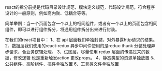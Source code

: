 react的拆分前提是代码目录设计规范，模块定义规范，代码设计规范，符合程序设计的一般原则，例如高内聚、低耦合等等。

简单举例：当一个页面包含一个以上的相同组件，或者有一个以上的页面包含相同组件，即可以进行组件拆分，将通用组件拆分出来进行封装。

在我们的react项目中：
1、在 api 层面我们单独封装，对外暴露http请求的结果。
2、数据层我们使用的react-redux 异步中间件使用的是redux-thunk 分装处理异步请求，合业务逻辑处理。
3、试图层，尽量使用 redux 层面的传递过来的数据，修改逻辑 也是重新触发action 更改props。
4、静态类型的资源单独放置
5、公共组件、高阶组件、插件单独放置
6、工具类文件单独放置
